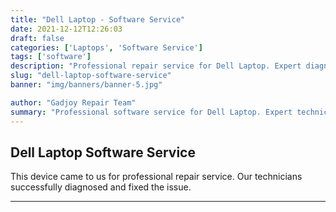 ```yaml
---
title: "Dell Laptop - Software Service"
date: 2021-12-12T12:26:03
draft: false
categories: ['Laptops', 'Software Service']
tags: ['software']
description: "Professional repair service for Dell Laptop. Expert diagnosis and quality repairs in Bangalore."
slug: "dell-laptop-software-service"
banner: "img/banners/banner-5.jpg"

author: "Gadjoy Repair Team"
summary: "Professional software service for Dell Laptop. Expert technicians, quality parts, warranty included."
---
```


## Dell Laptop Software Service

This device came to us for professional repair service. Our technicians successfully diagnosed and fixed the issue.

---